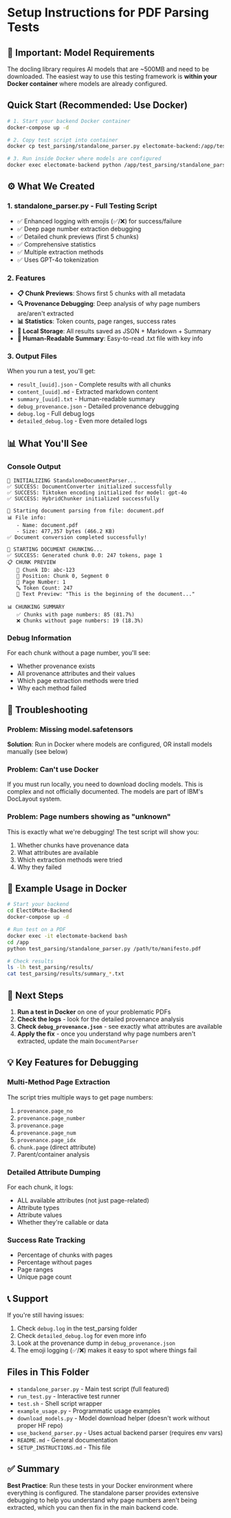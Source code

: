 # Setup Instructions for PDF Parsing Tests

## 🔴 Important: Model Requirements

The docling library requires AI models that are ~500MB and need to be downloaded. The easiest way to use this testing framework is **within your Docker container** where models are already configured.

##  Quick Start (Recommended: Use Docker)

```bash
# 1. Start your backend Docker container
docker-compose up -d

# 2. Copy test script into container
docker cp test_parsing/standalone_parser.py electomate-backend:/app/test_parsing/

# 3. Run inside Docker where models are configured
docker exec electomate-backend python /app/test_parsing/standalone_parser.py /path/to/your/pdf
```

## ⚙️ What We Created

### 1. **standalone_parser.py** - Full Testing Script
- ✅ Enhanced logging with emojis (✅/❌) for success/failure
- ✅ Deep page number extraction debugging
- ✅ Detailed chunk previews (first 5 chunks)
- ✅ Comprehensive statistics
- ✅ Multiple extraction methods
- ✅ Uses GPT-4o tokenization

### 2. **Features**
- **📋 Chunk Previews**: Shows first 5 chunks with all metadata
- **🔍 Provenance Debugging**: Deep analysis of why page numbers are/aren't extracted
- **📊 Statistics**: Token counts, page ranges, success rates
- **💾 Local Storage**: All results saved as JSON + Markdown + Summary
- **📝 Human-Readable Summary**: Easy-to-read .txt file with key info

### 3. **Output Files**
When you run a test, you'll get:
- `result_[uuid].json` - Complete results with all chunks
- `content_[uuid].md` - Extracted markdown content
- `summary_[uuid].txt` - Human-readable summary
- `debug_provenance.json` - Detailed provenance debugging
- `debug.log` - Full debug logs
- `detailed_debug.log` - Even more detailed logs

## 📊 What You'll See

### Console Output
```
🚀 INITIALIZING StandaloneDocumentParser...
✅ SUCCESS: DocumentConverter initialized successfully
✅ SUCCESS: Tiktoken encoding initialized for model: gpt-4o
✅ SUCCESS: HybridChunker initialized successfully

📁 Starting document parsing from file: document.pdf
📊 File info:
   - Name: document.pdf
   - Size: 477,357 bytes (466.2 KB)
✅ Document conversion completed successfully!

🧩 STARTING DOCUMENT CHUNKING...
✅ SUCCESS: Generated chunk 0.0: 247 tokens, page 1
📋 CHUNK PREVIEW
   🔢 Chunk ID: abc-123
   📍 Position: Chunk 0, Segment 0
   📄 Page Number: 1
   🔤 Token Count: 247
   📖 Text Preview: "This is the beginning of the document..."

📊 CHUNKING SUMMARY
   ✅ Chunks with page numbers: 85 (81.7%)
   ❌ Chunks without page numbers: 19 (18.3%)
```

### Debug Information
For each chunk without a page number, you'll see:
- Whether provenance exists
- All provenance attributes and their values
- Which page extraction methods were tried
- Why each method failed

## 🐛 Troubleshooting

### Problem: Missing model.safetensors

**Solution**: Run in Docker where models are configured, OR install models manually (see below)

### Problem: Can't use Docker

If you must run locally, you need to download docling models. This is complex and not officially documented. The models are part of IBM's DocLayout system.

### Problem: Page numbers showing as "unknown"

This is exactly what we're debugging! The test script will show you:
1. Whether chunks have provenance data
2. What attributes are available
3. Which extraction methods were tried
4. Why they failed

## 📝 Example Usage in Docker

```bash
# Start your backend
cd ElectOMate-Backend
docker-compose up -d

# Run test on a PDF
docker exec -it electomate-backend bash
cd /app
python test_parsing/standalone_parser.py /path/to/manifesto.pdf

# Check results
ls -lh test_parsing/results/
cat test_parsing/results/summary_*.txt
```

## 🎯 Next Steps

1. **Run a test in Docker** on one of your problematic PDFs
2. **Check the logs** - look for the detailed provenance analysis
3. **Check `debug_provenance.json`** - see exactly what attributes are available
4. **Apply the fix** - once you understand why page numbers aren't extracted, update the main `DocumentParser`

## 💡 Key Features for Debugging

### Multi-Method Page Extraction
The script tries multiple ways to get page numbers:
1. `provenance.page_no`
2. `provenance.page_number`
3. `provenance.page`
4. `provenance.page_num`
5. `provenance.page_idx`
6. `chunk.page` (direct attribute)
7. Parent/container analysis

### Detailed Attribute Dumping
For each chunk, it logs:
- ALL available attributes (not just page-related)
- Attribute types
- Attribute values
- Whether they're callable or data

### Success Rate Tracking
- Percentage of chunks with pages
- Percentage without pages
- Page ranges
- Unique page count

## 📞 Support

If you're still having issues:
1. Check `debug.log` in the test_parsing folder
2. Check `detailed_debug.log` for even more info
3. Look at the provenance dump in `debug_provenance.json`
4. The emoji logging (✅/❌) makes it easy to spot where things fail

##  Files in This Folder

- `standalone_parser.py` - Main test script (full featured)
- `run_test.py` - Interactive test runner
- `test.sh` - Shell script wrapper
- `example_usage.py` - Programmatic usage examples
- `download_models.py` - Model download helper (doesn't work without proper HF repo)
- `use_backend_parser.py` - Uses actual backend parser (requires env vars)
- `README.md` - General documentation
- `SETUP_INSTRUCTIONS.md` - This file

## ✅ Summary

**Best Practice**: Run these tests in your Docker environment where everything is configured. The standalone parser provides extensive debugging to help you understand why page numbers aren't being extracted, which you can then fix in the main backend code.

